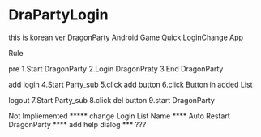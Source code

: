 DraPartyLogin
=============
this is korean ver DragonParty Android Game Quick LoginChange App

Rule

pre
1.Start DragonParty
2.Login DragonPraty
3.End DragonParty

add login
4.Start Party_sub
5.click add button
6.click Button in added List

logout
7.Start Party_sub
8.click del button
9.start DragonParty

Not Impliemented
***** change Login List Name
****  Auto Restart DragonParty
****  add help dialog
***   ???
